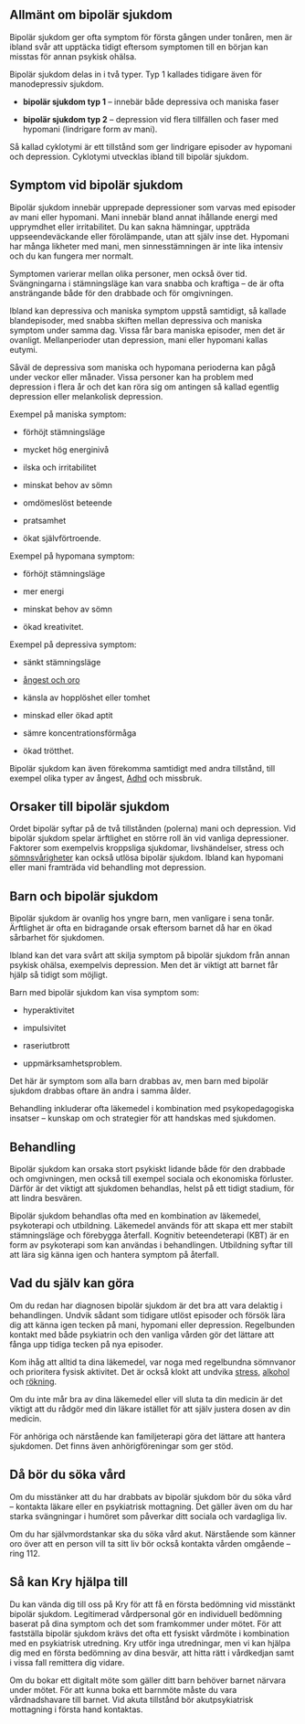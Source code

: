 Allmänt om bipolär sjukdom
--------------------------

Bipolär sjukdom ger ofta symptom för första gången under tonåren, men är ibland svår att upptäcka tidigt eftersom symptomen till en början kan misstas för annan psykisk ohälsa.

Bipolär sjukdom delas in i två typer. Typ 1 kallades tidigare även för manodepressiv sjukdom.

*   **bipolär sjukdom typ 1** – innebär både depressiva och maniska faser
    
*   **bipolär sjukdom typ 2** – depression vid flera tillfällen och faser med hypomani (lindrigare form av mani).
    

Så kallad cyklotymi är ett tillstånd som ger lindrigare episoder av hypomani och depression. Cyklotymi utvecklas ibland till bipolär sjukdom.

Symptom vid bipolär sjukdom
---------------------------

Bipolär sjukdom innebär upprepade depressioner som varvas med episoder av mani eller hypomani. Mani innebär bland annat ihållande energi med upprymdhet eller irritabilitet. Du kan sakna hämningar, uppträda uppseendeväckande eller förolämpande, utan att själv inse det. Hypomani har många likheter med mani, men sinnesstämningen är inte lika intensiv och du kan fungera mer normalt.

Symptomen varierar mellan olika personer, men också över tid. Svängningarna i stämningsläge kan vara snabba och kraftiga – de är ofta ansträngande både för den drabbade och för omgivningen.

Ibland kan depressiva och maniska symptom uppstå samtidigt, så kallade blandepisoder, med snabba skiften mellan depressiva och maniska symptom under samma dag. Vissa får bara maniska episoder, men det är ovanligt. Mellanperioder utan depression, mani eller hypomani kallas eutymi.

Såväl de depressiva som maniska och hypomana perioderna kan pågå under veckor eller månader. Vissa personer kan ha problem med depression i flera år och det kan röra sig om antingen så kallad egentlig depression eller melankolisk depression.

Exempel på maniska symptom:

*   förhöjt stämningsläge
    
*   mycket hög energinivå
    
*   ilska och irritabilitet
    
*   minskat behov av sömn
    
*   omdömeslöst beteende
    
*   pratsamhet
    
*   ökat självförtroende.
    

Exempel på hypomana symptom:

*   förhöjt stämningsläge
    
*   mer energi
    
*   minskat behov av sömn
    
*   ökad kreativitet.
    

Exempel på depressiva symptom:

*   sänkt stämningsläge
    
*   [ångest och oro](https://www.kry.se/fakta/angest-och-oro/ "angest-och-oro")
    
*   känsla av hopplöshet eller tomhet
    
*   minskad eller ökad aptit
    
*   sämre koncentrationsförmåga
    
*   ökad trötthet.
    

Bipolär sjukdom kan även förekomma samtidigt med andra tillstånd, till exempel olika typer av ångest, [Adhd](https://www.kry.se/fakta/adhd/ "adhd") och missbruk.

Orsaker till bipolär sjukdom
----------------------------

Ordet bipolär syftar på de två tillstånden (polerna) mani och depression. Vid bipolär sjukdom spelar ärftlighet en större roll än vid vanliga depressioner. Faktorer som exempelvis kroppsliga sjukdomar, livshändelser, stress och [sömnsvårigheter](https://www.kry.se/fakta/somnproblem/ "somnsvarigheter") kan också utlösa bipolär sjukdom. Ibland kan hypomani eller mani framträda vid behandling mot depression.

Barn och bipolär sjukdom
------------------------

Bipolär sjukdom är ovanlig hos yngre barn, men vanligare i sena tonår. Ärftlighet är ofta en bidragande orsak eftersom barnet då har en ökad sårbarhet för sjukdomen.

Ibland kan det vara svårt att skilja symptom på bipolär sjukdom från annan psykisk ohälsa, exempelvis depression. Men det är viktigt att barnet får hjälp så tidigt som möjligt.

Barn med bipolär sjukdom kan visa symptom som:

*   hyperaktivitet
    
*   impulsivitet
    
*   raseriutbrott
    
*   uppmärksamhetsproblem.
    

Det här är symptom som alla barn drabbas av, men barn med bipolär sjukdom drabbas oftare än andra i samma ålder.

Behandling inkluderar ofta läkemedel i kombination med psykopedagogiska insatser – kunskap om och strategier för att handskas med sjukdomen.

Behandling
----------

Bipolär sjukdom kan orsaka stort psykiskt lidande både för den drabbade och omgivningen, men också till exempel sociala och ekonomiska förluster. Därför är det viktigt att sjukdomen behandlas, helst på ett tidigt stadium, för att lindra besvären.

Bipolär sjukdom behandlas ofta med en kombination av läkemedel, psykoterapi och utbildning. Läkemedel används för att skapa ett mer stabilt stämningsläge och förebygga återfall. Kognitiv beteendeterapi (KBT) är en form av psykoterapi som kan användas i behandlingen. Utbildning syftar till att lära sig känna igen och hantera symptom på återfall.

Vad du själv kan göra
---------------------

Om du redan har diagnosen bipolär sjukdom är det bra att vara delaktig i behandlingen. Undvik sådant som tidigare utlöst episoder och försök lära dig att känna igen tecken på mani, hypomani eller depression. Regelbunden kontakt med både psykiatrin och den vanliga vården gör det lättare att fånga upp tidiga tecken på nya episoder.

Kom ihåg att alltid ta dina läkemedel, var noga med regelbundna sömnvanor och prioritera fysisk aktivitet. Det är också klokt att undvika [stress](https://www.kry.se/fakta/stress/ "stress"), [alkohol](https://www.kry.se/fakta/sluta-dricka-alkohol/ "alkohol") och [rökning](https://www.kry.se/fakta/sluta-roka/ "rokning").

Om du inte mår bra av dina läkemedel eller vill sluta ta din medicin är det viktigt att du rådgör med din läkare istället för att själv justera dosen av din medicin.

För anhöriga och närstående kan familjeterapi göra det lättare att hantera sjukdomen. Det finns även anhörigföreningar som ger stöd.

Då bör du söka vård
-------------------

Om du misstänker att du har drabbats av bipolär sjukdom bör du söka vård – kontakta läkare eller en psykiatrisk mottagning. Det gäller även om du har starka svängningar i humöret som påverkar ditt sociala och vardagliga liv.

Om du har självmordstankar ska du söka vård akut. Närstående som känner oro över att en person vill ta sitt liv bör också kontakta vården omgående – ring 112.

Så kan Kry hjälpa till
----------------------

Du kan vända dig till oss på Kry för att få en första bedömning vid misstänkt bipolär sjukdom. Legitimerad vårdpersonal gör en individuell bedömning baserat på dina symptom och det som framkommer under mötet. För att fastställa bipolär sjukdom krävs det ofta ett fysiskt vårdmöte i kombination med en psykiatrisk utredning. Kry utför inga utredningar, men vi kan hjälpa dig med en första bedömning av dina besvär, att hitta rätt i vårdkedjan samt i vissa fall remittera dig vidare.

Om du bokar ett digitalt möte som gäller ditt barn behöver barnet närvara under mötet. För att kunna boka ett barnmöte måste du vara vårdnadshavare till barnet. Vid akuta tillstånd bör akutpsykiatrisk mottagning i första hand kontaktas.